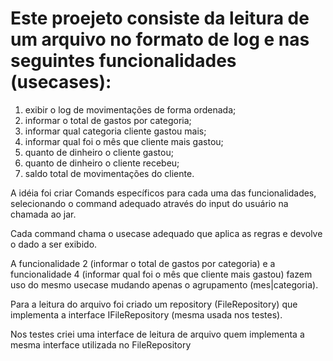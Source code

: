 # Este proejeto consiste da leitura de um arquivo no formato de log e nas seguintes funcionalidades (usecases):

1. exibir o log de movimentações de forma ordenada;
2. informar o total de gastos por categoria;
3. informar qual categoria cliente gastou mais;
4. informar qual foi o mês que cliente mais gastou;
5. quanto de dinheiro o cliente gastou;
6. quanto de dinheiro o cliente recebeu;
7. saldo total de movimentações do cliente.

A idéia foi criar Comands específicos para cada uma das funcionalidades, selecionando o command adequado através do input do usuário na chamada ao jar.

Cada command chama o usecase adequado que aplica as regras e devolve o dado a ser exibido.

A funcionalidade 2 (informar o total de gastos por categoria) e a funcionalidade 4 (informar qual foi o mês que cliente mais gastou) fazem uso do mesmo usecase mudando apenas o agrupamento (mes|categoria).

Para a leitura do arquivo foi criado um repository (FileRepository) que implementa a interface IFileRepository (mesma usada nos testes).

Nos testes criei uma interface de leitura de arquivo quem implementa a mesma interface utilizada no FileRepository

